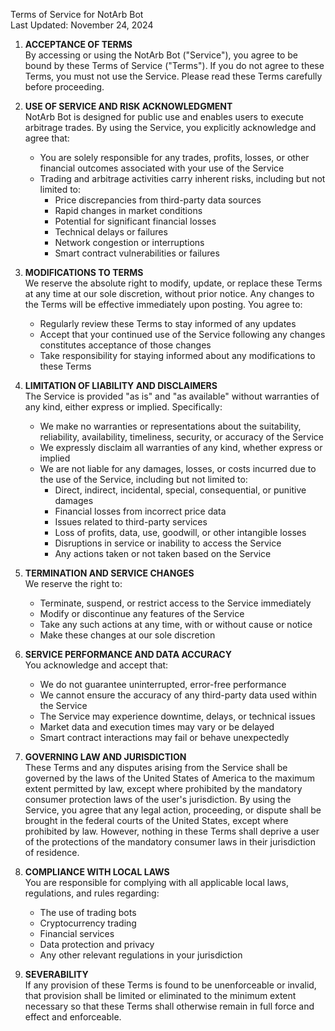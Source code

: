 Terms of Service for NotArb Bot<br>
Last Updated: November 24, 2024

1. **ACCEPTANCE OF TERMS**<br>
   By accessing or using the NotArb Bot ("Service"), you agree to be bound by these Terms of Service ("Terms"). If you do not agree to these Terms, you must not use the Service. Please read these Terms carefully before proceeding.

2. **USE OF SERVICE AND RISK ACKNOWLEDGMENT**<br>
   NotArb Bot is designed for public use and enables users to execute arbitrage trades. By using the Service, you explicitly acknowledge and agree that:
   - You are solely responsible for any trades, profits, losses, or other financial outcomes associated with your use of the Service
   - Trading and arbitrage activities carry inherent risks, including but not limited to:
       - Price discrepancies from third-party data sources
       - Rapid changes in market conditions
       - Potential for significant financial losses
       - Technical delays or failures
       - Network congestion or interruptions
       - Smart contract vulnerabilities or failures

3. **MODIFICATIONS TO TERMS**<br>
   We reserve the absolute right to modify, update, or replace these Terms at any time at our sole discretion, without prior notice. Any changes to the Terms will be effective immediately upon posting. You agree to:
   - Regularly review these Terms to stay informed of any updates
   - Accept that your continued use of the Service following any changes constitutes acceptance of those changes
   - Take responsibility for staying informed about any modifications to these Terms

4. **LIMITATION OF LIABILITY AND DISCLAIMERS**<br>
   The Service is provided "as is" and "as available" without warranties of any kind, either express or implied. Specifically:
   - We make no warranties or representations about the suitability, reliability, availability, timeliness, security, or accuracy of the Service
   - We expressly disclaim all warranties of any kind, whether express or implied
   - We are not liable for any damages, losses, or costs incurred due to the use of the Service, including but not limited to:
       - Direct, indirect, incidental, special, consequential, or punitive damages
       - Financial losses from incorrect price data
       - Issues related to third-party services
       - Loss of profits, data, use, goodwill, or other intangible losses
       - Disruptions in service or inability to access the Service
       - Any actions taken or not taken based on the Service

5. **TERMINATION AND SERVICE CHANGES**<br>
   We reserve the right to:
   - Terminate, suspend, or restrict access to the Service immediately
   - Modify or discontinue any features of the Service
   - Take any such actions at any time, with or without cause or notice
   - Make these changes at our sole discretion

6. **SERVICE PERFORMANCE AND DATA ACCURACY**<br>
   You acknowledge and accept that:
   - We do not guarantee uninterrupted, error-free performance
   - We cannot ensure the accuracy of any third-party data used within the Service
   - The Service may experience downtime, delays, or technical issues
   - Market data and execution times may vary or be delayed
   - Smart contract interactions may fail or behave unexpectedly

7. **GOVERNING LAW AND JURISDICTION**<br>
   These Terms and any disputes arising from the Service shall be governed by the laws of the United States of America to the maximum extent permitted by law, except where prohibited by the mandatory consumer protection laws of the user's jurisdiction. By using the Service, you agree that any legal action, proceeding, or dispute shall be brought in the federal courts of the United States, except where prohibited by law. However, nothing in these Terms shall deprive a user of the protections of the mandatory consumer laws in their jurisdiction of residence.

8. **COMPLIANCE WITH LOCAL LAWS**<br>
   You are responsible for complying with all applicable local laws, regulations, and rules regarding:

   - The use of trading bots
   - Cryptocurrency trading
   - Financial services
   - Data protection and privacy
   - Any other relevant regulations in your jurisdiction

9. **SEVERABILITY**<br>
   If any provision of these Terms is found to be unenforceable or invalid, that provision shall be limited or eliminated to the minimum extent necessary so that these Terms shall otherwise remain in full force and effect and enforceable.


